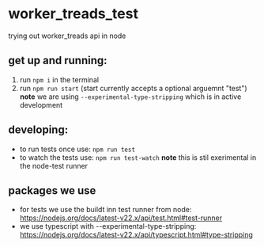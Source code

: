 # worker_treads_test

trying out worker_treads api in node

## get up and running:
1. run `npm i` in the terminal
2. run `npm run start` (start currently accepts a optional arguemnt "test") **note** we are using `--experimental-type-stripping` which is in active development

## developing:
- to run tests once use: `npm run test`
- to watch the tests use: `npm run test-watch` **note** this is stil exerimental in the node-test runner

## packages we use
- for tests we use the buildt inn test runner from node: https://nodejs.org/docs/latest-v22.x/api/test.html#test-runner
- we use typescript with --experimental-type-stripping: https://nodejs.org/docs/latest-v22.x/api/typescript.html#type-stripping

